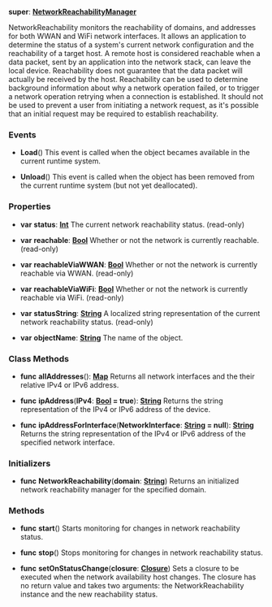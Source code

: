 **super**: **[NetworkReachabilityManager](NetworkReachabilityManager.md)**

NetworkReachability monitors the reachability of domains, and addresses for both WWAN and WiFi network interfaces. It allows an application to determine the status of a system's current network configuration and the reachability of a target host. A remote host is considered reachable when a data packet, sent by an application into the network stack, can leave the local device. Reachability does not guarantee that the data packet will actually be received by the host. Reachability can be used to determine background information about why a network operation failed, or to trigger a network operation retrying when a connection is established. It should not be used to prevent a user from initiating a network request, as it's possible that an initial request may be required to establish reachability.

### Events

* **Load**()
This event is called when the object becames available in the current runtime system.

* **Unload**()
This event is called when the object has been removed from the current runtime system (but not yet deallocated).



### Properties

* **var** **status**: **[Int](../gravity/int.md)**
The current network reachability status. \(read-only\)

* **var** **reachable**: **[Bool](../gravity/bool.md)**
Whether or not the network is currently reachable. \(read-only\)

* **var** **reachableViaWWAN**: **[Bool](../gravity/bool.md)**
Whether or not the network is currently reachable via WWAN. \(read-only\)

* **var** **reachableViaWiFi**: **[Bool](../gravity/bool.md)**
Whether or not the network is currently reachable via WiFi. \(read-only\)

* **var** **statusString**: **[String](../gravity/string.md)**
A localized string representation of the current network reachability status. \(read-only\)

* **var** **objectName**: **[String](../gravity/string.md)**
The name of the object.



### Class Methods

* **func** **allAddresses**(): <strong>[Map](../gravity/map.md)</strong> 
Returns all network interfaces and the their relative IPv4 or IPv6 address.

* **func** **ipAddress**(**IPv4**: **[Bool](../gravity/bool.md) = true**): <strong>[String](../gravity/string.md)</strong> 
Returns the string representation of the IPv4 or IPv6 address of the device.

* **func** **ipAddressForInterface**(**NetworkInterface**: **[String](../gravity/string.md) = null**): <strong>[String](../gravity/string.md)</strong> 
Returns the string representation of the IPv4 or IPv6 address of the specified network interface.



### Initializers

* **func** **NetworkReachability**(**domain**: **[String](../gravity/string.md)**)
Returns an initialized network reachability manager for the specified domain.



### Methods

* **func** **start**()
Starts monitoring for changes in network reachability status.

* **func** **stop**()
Stops monitoring for changes in network reachability status.

* **func** **setOnStatusChange**(**closure**: **[Closure](../gravity/closure.md)**)
Sets a closure to be executed when the network availability host changes. The closure has no return value and takes two arguments: the NetworkReachability instance and the new reachability status.






